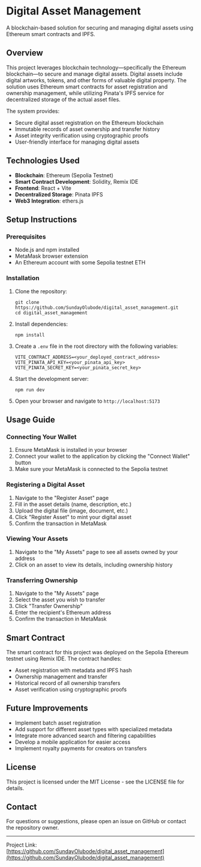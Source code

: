 # Digital Asset Management

A blockchain-based solution for securing and managing digital assets using Ethereum smart contracts and IPFS.

## Overview

This project leverages blockchain technology—specifically the Ethereum blockchain—to secure and manage digital assets. Digital assets include digital artworks, tokens, and other forms of valuable digital property. The solution uses Ethereum smart contracts for asset registration and ownership management, while utilizing Pinata's IPFS service for decentralized storage of the actual asset files.

The system provides:

- Secure digital asset registration on the Ethereum blockchain
- Immutable records of asset ownership and transfer history
- Asset integrity verification using cryptographic proofs
- User-friendly interface for managing digital assets

## Technologies Used

- **Blockchain**: Ethereum (Sepolia Testnet)
- **Smart Contract Development**: Solidity, Remix IDE
- **Frontend**: React + Vite
- **Decentralized Storage**: Pinata IPFS
- **Web3 Integration**: ethers.js

## Setup Instructions

### Prerequisites

- Node.js and npm installed
- MetaMask browser extension
- An Ethereum account with some Sepolia testnet ETH

### Installation

1. Clone the repository:

   ```
   git clone https://github.com/SundayOlubode/digital_asset_management.git
   cd digital_asset_management
   ```

2. Install dependencies:

   ```
   npm install
   ```

3. Create a `.env` file in the root directory with the following variables:

   ```
   VITE_CONTRACT_ADDRESS=<your_deployed_contract_address>
   VITE_PINATA_API_KEY=<your_pinata_api_key>
   VITE_PINATA_SECRET_KEY=<your_pinata_secret_key>
   ```

4. Start the development server:

   ```
   npm run dev
   ```

5. Open your browser and navigate to `http://localhost:5173`

## Usage Guide

### Connecting Your Wallet

1. Ensure MetaMask is installed in your browser
2. Connect your wallet to the application by clicking the "Connect Wallet" button
3. Make sure your MetaMask is connected to the Sepolia testnet

### Registering a Digital Asset

1. Navigate to the "Register Asset" page
2. Fill in the asset details (name, description, etc.)
3. Upload the digital file (image, document, etc.)
4. Click "Register Asset" to mint your digital asset
5. Confirm the transaction in MetaMask

### Viewing Your Assets

1. Navigate to the "My Assets" page to see all assets owned by your address
2. Click on an asset to view its details, including ownership history

### Transferring Ownership

1. Navigate to the "My Assets" page
2. Select the asset you wish to transfer
3. Click "Transfer Ownership"
4. Enter the recipient's Ethereum address
5. Confirm the transaction in MetaMask

## Smart Contract

The smart contract for this project was deployed on the Sepolia Ethereum testnet using Remix IDE. The contract handles:

- Asset registration with metadata and IPFS hash
- Ownership management and transfer
- Historical record of all ownership transfers
- Asset verification using cryptographic proofs

## Future Improvements

- Implement batch asset registration
- Add support for different asset types with specialized metadata
- Integrate more advanced search and filtering capabilities
- Develop a mobile application for easier access
- Implement royalty payments for creators on transfers

## License

This project is licensed under the MIT License - see the LICENSE file for details.

## Contact

For questions or suggestions, please open an issue on GitHub or contact the repository owner.

---

Project Link: [https://github.com/SundayOlubode/digital_asset_management](https://github.com/SundayOlubode/digital_asset_management)
